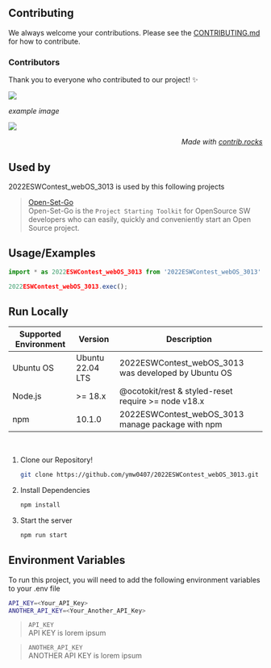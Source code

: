 ## Contributing

We always welcome your contributions. Please see the [CONTRIBUTING.md](CONTRIBUTING.md) for how to contribute.

### Contributors

Thank you to everyone who contributed to our project! ✨

<a href="https://github.com/ymw0407/2022ESWContest_webOS_3013/graphs/contributors">
  <img src="https://contrib.rocks/image?repo=ymw0407/2022ESWContest_webOS_3013"/>
</a>

<!-- Please erase this example! -->

_example image_

<a href="https://github.com/AgainIoT/Open-Set-Go_client/graphs/contributors">
  <img src="https://contrib.rocks/image?repo=AgainIoT/Open-Set-Go_client"/>
</a>
<!-- Please erase this example! -->

_<div align=right>Made with <a href="https://contrib.rocks">contrib.rocks</a></div>_

## Used by

2022ESWContest_webOS_3013 is used by this following projects

<!-- Please erase this example! -->

> [Open-Set-Go](https://github.com/AgainIoT/Open-Set-Go)<br>
> Open-Set-Go is the `Project Starting Toolkit` for OpenSource SW developers who can easily, quickly and conveniently start an Open Source project.

<!-- Please erase this example! -->

## Usage/Examples

<!-- Please erase this example! -->

```javascript
import * as 2022ESWContest_webOS_3013 from '2022ESWContest_webOS_3013'

2022ESWContest_webOS_3013.exec();
```

<!-- Please erase this example! -->

## Run Locally

| Supported Environment | Version          | Description                                         |
| --------------------- | ---------------- | --------------------------------------------------- |
| Ubuntu OS             | Ubuntu 22.04 LTS | 2022ESWContest_webOS_3013 was developed by Ubuntu OS             |
| Node.js               | >= 18.x          | @ocotokit/rest & styled-reset require >= node v18.x |
| npm                   | 10.1.0           | 2022ESWContest_webOS_3013 manage package with npm                |

<br>

1. Clone our Repository!

   ```bash
   git clone https://github.com/ymw0407/2022ESWContest_webOS_3013.git
   ```

2. Install Dependencies

   ```bash
   npm install
   ```

3. Start the server

   ```bash
   npm run start
   ```

## Environment Variables

To run this project, you will need to add the following environment variables to your .env file

```bash
API_KEY=<Your_API_Key>
ANOTHER_API_KEY=<Your_Another_API_Key>
```

> `API_KEY`<br>
> API KEY is lorem ipsum

> `ANOTHER_API_KEY`<br>
> ANOTHER API KEY is lorem ipsum
